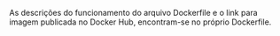As descrições do funcionamento do arquivo Dockerfile e o link para imagem publicada no Docker Hub, encontram-se no próprio Dockerfile.
